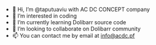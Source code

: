 - 👋 Hi, I’m @taputuaviu with AC DC CONCEPT company
- 👀 I’m interested in coding
- 🌱 I’m currently learning Dolibarr source code
- 💞️ I’m looking to collaborate on Dolibarr community
- 📫 You can contact me by email at info@acdc.pf

<!---
taputuaviu/taputuaviu is a ✨ special ✨ repository because its `README.md` (this file) appears on your GitHub profile.
You can click the Preview link to take a look at your changes.
--->
